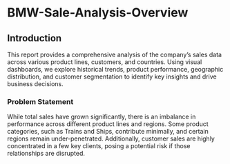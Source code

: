 # BMW-Sale-Analysis-Overview

## Introduction

This report provides a comprehensive analysis of the company’s sales data across various product lines, customers, and countries. Using visual dashboards, we explore historical trends, product performance, geographic distribution, and customer segmentation to identify key insights and drive business decisions.

###  Problem Statement
While total sales have grown significantly, there is an imbalance in performance across different product lines and regions. Some product categories, such as Trains and Ships, contribute minimally, and certain regions remain under-penetrated. Additionally, customer sales are highly concentrated in a few key clients, posing a potential risk if those relationships are disrupted.
